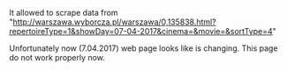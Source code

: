 It allowed to scrape data from "http://warszawa.wyborcza.pl/warszawa/0,135838.html?repertoireType=1&showDay=07-04-2017&cinema=&movie=&sortType=4"

Unfortunately now (7.04.2017) web page looks like is changing. This page do not work properly now.
